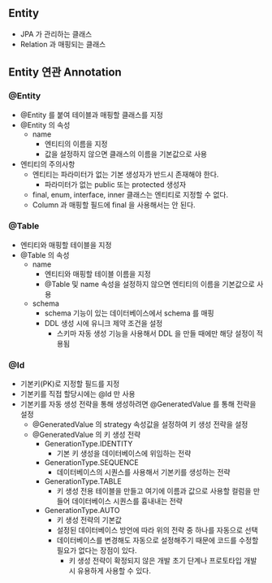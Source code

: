 ## Entity
- JPA 가 관리하는 클래스
- Relation 과 매핑되는 클래스

## Entity 연관 Annotation
### @Entity
- @Entity 를 붙여 테이블과 매핑할 클래스를 지정
- @Entity 의 속성
  - name
    - 엔티티의 이름을 지정
    - 값을 설정하지 않으면 클래스의 이름을 기본값으로 사용
- 엔티티의 주의사항
  - 엔티티는 파라미터가 없는 기본 생성자가 반드시 존재해야 한다.
    - 파라미터가 없는 public 또는 protected 생성자
  - final, enum, interface, inner 클래스는 엔티티로 지정할 수 없다.
  - Column 과 매핑할 필드에 final 을 사용해서는 안 된다.

### @Table
- 엔티티와 매핑할 테이블을 지정
- @Table 의 속성
  - name
    - 엔티티와 매핑할 테이블 이름을 지정
    - @Table 및 name 속성을 설정하지 않으면 엔티티의 이름을 기본값으로 사용
  - schema
    - schema 기능이 있는 데이터베이스에서 schema 를 매핑
    - DDL 생성 시에 유니크 제약 조건을 설정
      - 스키마 자동 생성 기능을 사용해서 DDL 을 만들 때에만 해당 설정이 적용됨

### @Id
  - 기본키(PK)로 지정할 필드를 지정
  - 기본키를 직접 할당시에는 @Id 만 사용
  - 기본키를 자동 생성 전략을 통해 생성하려면 @GeneratedValue 를 통해 전략을 설정
    - @GeneratedValue 의 strategy 속성값을 설정하여 키 생성 전략을 설정
    - @GeneratedValue 의 키 생성 전략
      - GenerationType.IDENTITY
        - 기본 키 생성을 데이터베이스에 위임하는 전략
      - GenerationType.SEQUENCE
        - 데이터베이스의 시퀀스를 사용해서 기본키를 생성하는 전략
      - GenerationType.TABLE
        - 키 생성 전용 테이블을 만들고 여기에 이름과 값으로 사용할 컬럼을 만들어 데이터베이스 시퀀스를 흉내내는 전략
      - GenerationType.AUTO
        - 키 생성 전략의 기본값
        - 설정된 데이터베이스 방언에 따라 위의 전략 중 하나를 자동으로 선택
        - 데이터베이스를 변경해도 자동으로 설정해주기 때문에 코드를 수정할 필요가 없다는 장점이 있다.
          - 키 생성 전략이 확정되지 않은 개발 초기 단계나 프로토타입 개발 시 유용하게 사용할 수 있다.